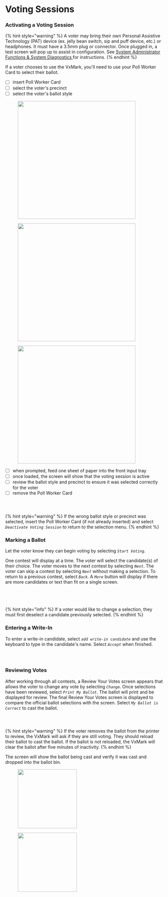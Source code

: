 # Voting Sessions

### Activating a Voting Session

{% hint style="warning" %}
A voter may bring their own Personal Assistive Technology (PAT) device (ex. jelly bean switch, sip and puff device, etc.) or headphones. It must have a 3.5mm plug or connector. Once plugged in, a test screen will pop up to assist in configuration.  See [System Administrator Functions & System Diagnostics ](system-administrator-functions-and-system-diagnostics.md)for instructions.&#x20;
{% endhint %}

If a voter chooses to use the VxMark, you'll need to use your Poll Worker Card to select their ballot.&#x20;

* [ ] insert Poll Worker Card
* [ ] select the voter's precinct
* [ ] select the voter's ballot style

<div>

<figure><img src="../.gitbook/assets/VxMark Insert Card.png" alt="" width="375"><figcaption></figcaption></figure>

 

<figure><img src="../.gitbook/assets/VxMark Select Precinct.png" alt="" width="375"><figcaption></figcaption></figure>

 

<figure><img src="../.gitbook/assets/VxMark Select Ballot Style (1).png" alt="" width="375"><figcaption></figcaption></figure>

</div>

* [ ] when prompted, feed one sheet of paper into the front input tray
* [ ] once loaded, the screen will show that the voting session is active
* [ ] review the ballot style and precinct to ensure it was selected correctly for the voter
* [ ] remove the Poll Worker Card

<div>

<figure><img src="../.gitbook/assets/VxMark Load Ballot Sheet.png" alt=""><figcaption></figcaption></figure>

 

<figure><img src="../.gitbook/assets/VxMark Loading Sheet.png" alt=""><figcaption></figcaption></figure>

 

<figure><img src="../.gitbook/assets/VxMark Voting Session Active.png" alt=""><figcaption></figcaption></figure>

</div>

{% hint style="warning" %}
If the wrong ballot style or precinct was selected, insert the Poll Worker Card (if not already inserted) and select _`Deactivate Voting Session`_ to return to the selection menu.&#x20;
{% endhint %}

### Marking a Ballot

Let the voter know they can begin voting by selecting _`Start Voting`_.

One contest will display at a time. The voter will select the candidate(s) of their choice. The voter moves to the next contest by selecting _`Next`_. The voter can skip a contest by selecting _`Next`_ without making a selection.  To return to a previous contest, select _`Back`_.  A _`More`_ button will display if there are more candidates or text than fit on a single screen.&#x20;

<div>

<figure><img src="../.gitbook/assets/VxMark Start Voting.png" alt=""><figcaption></figcaption></figure>

 

<figure><img src="../.gitbook/assets/VxMark contest navigation.png" alt=""><figcaption></figcaption></figure>

 

<figure><img src="../.gitbook/assets/VxMark candidate selected.png" alt=""><figcaption></figcaption></figure>

 

<figure><img src="../.gitbook/assets/VxMark Contest with More button.png" alt=""><figcaption></figcaption></figure>

</div>

{% hint style="info" %}
If a voter would like to change a selection, they must first deselect a candidate previously selected.&#x20;
{% endhint %}

### Entering a Write-In

To enter a write-in candidate, select _`add write-in candidate`_ and use the keyboard to type in the candidate's name. Select _`Accept`_ when finished.&#x20;

<div>

<figure><img src="../.gitbook/assets/VxMark add write-in.png" alt=""><figcaption></figcaption></figure>

 

<figure><img src="../.gitbook/assets/VxMark write-in keyboard.png" alt=""><figcaption></figcaption></figure>

 

<figure><img src="../.gitbook/assets/VxMark write-in button.png" alt=""><figcaption></figcaption></figure>

</div>

### Reviewing Votes

After working through all contests, a Review Your Votes screen appears that allows the voter to change any vote by selecting _`Change`_. Once selections have been reviewed, select _`Print My Ballot`_. The ballot will print and be displayed for review. The final Review Your Votes screen is displayed to compare the official ballot selections with the screen. Select _`My Ballot is Correct`_ to cast the ballot.&#x20;

<div>

<figure><img src="../.gitbook/assets/VxMark Review Your Votes.png" alt=""><figcaption></figcaption></figure>

 

<figure><img src="../.gitbook/assets/VxMark Printing Official Ballot.png" alt=""><figcaption></figcaption></figure>

 

<figure><img src="../.gitbook/assets/VxMark Review Votes after Print.png" alt=""><figcaption></figcaption></figure>

</div>

{% hint style="warning" %}
If the voter removes the ballot from the printer to review, the VxMark will ask if they are still voting. They should reload their ballot to cast the ballot. If the ballot is not reloaded, the VxMark will clear the ballot after five minutes of inactivity.
{% endhint %}

The screen will show the ballot being cast and verify it was cast and dropped into the ballot bin.&#x20;

<div>

<figure><img src="../.gitbook/assets/VxMark Casting Ballot.png" alt="" width="188"><figcaption></figcaption></figure>

 

<figure><img src="../.gitbook/assets/VxMark Your ballot was cast.png" alt="" width="188"><figcaption></figcaption></figure>

</div>


